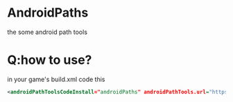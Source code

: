 # AndroidPaths
the some android path tools
# Q:how to use?
in your game's build.xml code this
```xml
<androidPathToolsCodeInstall="androidPaths" androidPathTools.url="https://github.com/nmslq/AndroidPaths" if "android"/>
